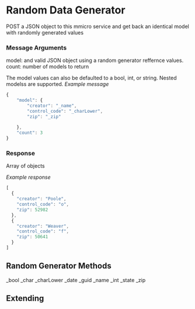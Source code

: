 # Random Data Generator

POST a JSON object to this mmicro service and get back an identical model with randomly generated values

### Message Arguments
model: and valid JSON object using a random generator reffernce values.
count: number of models to return

The model values can also be defaulted to a bool, int, or string. Nested modelss are supported.
*Example message*
```javascript
{
    "model": {
        "creator": "_name",
        "control_code": "_charLower",
        "zip": "_zip"
        
    },
    "count": 3
}
```

### Response
Array of objects

*Example response*
```javascript
[
  {
    "creator": "Poole",
    "control_code": "o",
    "zip": 52982
  },
  {
    "creator": "Weaver",
    "control_code": "f",
    "zip": 50641
  }
]
```

## Random Generator Methods
_bool
_char
_charLower
_date
_guid
_name
_int
_state
_zip

## Extending 
